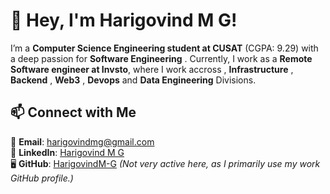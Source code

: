# 👋 Hey, I'm Harigovind M G!

I’m a **Computer Science Engineering student at CUSAT** (CGPA: 9.29) with a deep passion for **Software Engineering** . Currently, I work as a **Remote Software engineer at Invsto**, where I work accross , **Infrastructure** , **Backend** , **Web3** , **Devops** and **Data Engineering** Divisions.
 

## 📫 Connect with Me  

📧 **Email**: [harigovindmg@gmail.com](mailto:harigovindmg@gmail.com)  
💼 **LinkedIn**: [Harigovind M G](https://www.linkedin.com/in/harigovind-m-g-881a8b20a/)  
🖥️ **GitHub**: [HarigovindM-G](https://github.com/HarigovindM-G) *(Not very active here, as I primarily use my work GitHub profile.)*  


